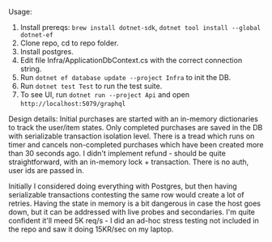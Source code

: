 Usage:
1. Install prereqs: `brew install dotnet-sdk`, `dotnet tool install --global dotnet-ef`
2. Clone repo, cd to repo folder.
3. Install postgres.
4. Edit file Infra/ApplicationDbContext.cs with the correct connection string.
5. Run `dotnet ef database update --project Infra` to init the DB.
6. Run `dotnet test Test` to run the test suite.
7. To see UI, run `dotnet run --project Api` and open `http://localhost:5079/graphql`


Design details:
Initial purchases are started with an in-memory dictionaries to track the user/item states.
Only completed purchases are saved in the DB with serializable transaction isolation level.
There is a tread which runs on timer and cancels non-completed purchases which have been created more than 30 seconds ago.
I didn't implement refund - should be quite straightforward, with an in-memory lock + transaction.
There is no auth, user ids are passed in.

Initially I considered doing everything with Postgres, but then having serializable transactions contesting the same row would create a lot of retries.
Having the state in memory is a bit dangerous in case the host goes down, but it can be addressed with live probes and secondaries.
I'm quite confident it'll meed 5K req/s - I did an ad-hoc stress testing not included in the repo and saw it doing 15KR/sec on my laptop.

